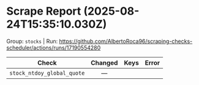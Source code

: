 # Scrape Report (2025-08-24T15:35:10.030Z)

Group: `stocks`  |  Run: https://github.com/AlbertoRoca96/scraping-checks-scheduler/actions/runs/17190554280

| Check | Changed | Keys | Error |
|---|:---:|:--|:--|
| `stock_ntdoy_global_quote` | — |  |  |
